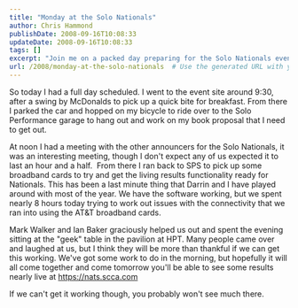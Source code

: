 ```yaml
---
title: "Monday at the Solo Nationals"
author: Chris Hammond
publishDate: 2008-09-16T10:08:33
updateDate: 2008-09-16T10:08:33
tags: []
excerpt: "Join me on a packed day preparing for the Solo Nationals event, troubleshooting live results functionality with broadband cards for an enhanced experience."
url: /2008/monday-at-the-solo-nationals  # Use the generated URL with year
---
```

<p>So today I had a full day scheduled. I went to the event site around 9:30, after a swing by McDonalds to pick up a quick bite for breakfast. From there I parked the car and hopped on my bicycle to ride over to the Solo Performance garage to hang out and work on my book proposal that I need to get out. </p>  <p>At noon I had a meeting with the other announcers for the Solo Nationals, it was an interesting meeting, though I don't expect any of us expected it to last an hour and a half.&#160; From there I ran back to SPS to pick up some broadband cards to try and get the living results functionality ready for Nationals. This has been a last minute thing that Darrin and I have played around with most of the year. We have the software working, but we spent nearly 8 hours today trying to work out issues with the connectivity that we ran into using the AT&amp;T broadband cards.</p>  <p>Mark Walker and Ian Baker graciously helped us out and spent the evening sitting at the &quot;geek&quot; table in the pavilion at HPT. Many people came over and laughed at us, but I think they will be more than thankful if we can get this working. We've got some work to do in the morning, but hopefully it will all come together and come tomorrow you'll be able to see some results nearly live at <a href="https://nats.scca.com">https://nats.scca.com</a> </p>  <p>If we can't get it working though, you probably won't see much there.</p>


